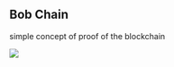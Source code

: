 Bob Chain
-----

simple concept of proof of the blockchain

![](https://images-na.ssl-images-amazon.com/images/M/MV5BMTM0MzM3MTg3MF5BMl5BanBnXkFtZTcwNDcwODE0Nw@@._V1_UX214_CR0,0,214,317_AL_.jpg)
